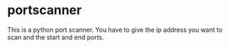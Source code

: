 # portscanner
This is a python port scanner. You have to give the ip address you want to scan and the start and end ports.
